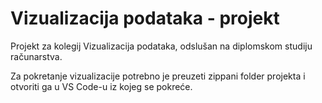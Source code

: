 # Vizualizacija podataka - projekt
Projekt za kolegij Vizualizacija podataka, odslušan na diplomskom studiju računarstva.

Za pokretanje vizualizacije potrebno je preuzeti zippani folder projekta i otvoriti ga u VS Code-u iz kojeg se pokreće.

